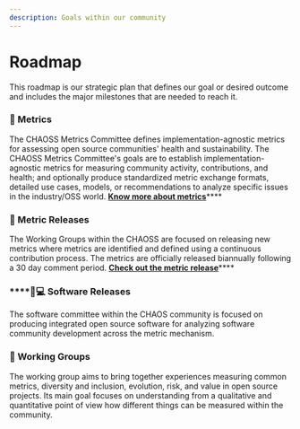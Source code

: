 ```yaml
---
description: Goals within our community
---
```


# Roadmap

This roadmap is our strategic plan that defines our goal or desired outcome and includes the major milestones that are needed to reach it.

### 📔 Metrics

The CHAOSS Metrics Committee defines implementation-agnostic metrics for assessing open source communities' health and sustainability. The CHAOSS Metrics Committee's goals are to establish implementation-agnostic metrics for measuring community activity, contributions, and health; and optionally produce standardized metric exchange formats, detailed use cases, models, or recommendations to analyze specific issues in the industry/OSS world. [**Know more about metrics**](https://github.com/chaoss/metrics)\*\*\*\*

### 📖 Metric Releases

The Working Groups within the CHAOSS are focused on releasing new metrics where metrics are identified and defined using a continuous contribution process. The metrics are officially released biannually following a 30 day comment period. [**Check out the metric release**](https://github.com/chaoss/governance/blob/master/community-handbook/metrics-release.md)\*\*\*\*

### \*\*\*\*👨💻 **Software Releases**

The software committee within the CHAOS community is focused on producing integrated open source software for analyzing software community development across the metric mechanism.

### 👥 Working Groups

The working group aims to bring together experiences measuring common metrics, diversity and inclusion, evolution, risk, and value in open source projects. Its main goal focuses on understanding from a qualitative and quantitative point of view how different things can be measured within the community.

